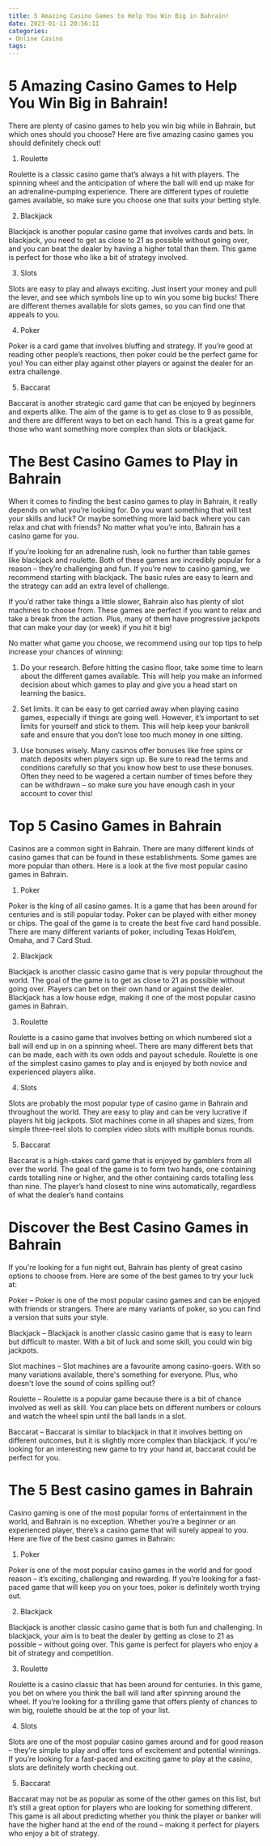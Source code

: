 ```yaml
---
title: 5 Amazing Casino Games to Help You Win Big in Bahrain!
date: 2023-01-11 20:56:11
categories:
- Online Casino
tags:
---
```



#  5 Amazing Casino Games to Help You Win Big in Bahrain!

There are plenty of casino games to help you win big while in Bahrain, but which ones should you choose? Here are five amazing casino games you should definitely check out!

1. Roulette

Roulette is a classic casino game that’s always a hit with players. The spinning wheel and the anticipation of where the ball will end up make for an adrenaline-pumping experience. There are different types of roulette games available, so make sure you choose one that suits your betting style.

2. Blackjack

Blackjack is another popular casino game that involves cards and bets. In blackjack, you need to get as close to 21 as possible without going over, and you can beat the dealer by having a higher total than them. This game is perfect for those who like a bit of strategy involved.

3. Slots

Slots are easy to play and always exciting. Just insert your money and pull the lever, and see which symbols line up to win you some big bucks! There are different themes available for slots games, so you can find one that appeals to you.

4. Poker

Poker is a card game that involves bluffing and strategy. If you’re good at reading other people’s reactions, then poker could be the perfect game for you! You can either play against other players or against the dealer for an extra challenge.

5. Baccarat

Baccarat is another strategic card game that can be enjoyed by beginners and experts alike. The aim of the game is to get as close to 9 as possible, and there are different ways to bet on each hand. This is a great game for those who want something more complex than slots or blackjack.

#  The Best Casino Games to Play in Bahrain

When it comes to finding the best casino games to play in Bahrain, it really depends on what you’re looking for. Do you want something that will test your skills and luck? Or maybe something more laid back where you can relax and chat with friends? No matter what you’re into, Bahrain has a casino game for you.

If you’re looking for an adrenaline rush, look no further than table games like blackjack and roulette. Both of these games are incredibly popular for a reason – they’re challenging and fun. If you’re new to casino gaming, we recommend starting with blackjack. The basic rules are easy to learn and the strategy can add an extra level of challenge.

If you’d rather take things a little slower, Bahrain also has plenty of slot machines to choose from. These games are perfect if you want to relax and take a break from the action. Plus, many of them have progressive jackpots that can make your day (or week) if you hit it big!

No matter what game you choose, we recommend using our top tips to help increase your chances of winning:

1. Do your research. Before hitting the casino floor, take some time to learn about the different games available. This will help you make an informed decision about which games to play and give you a head start on learning the basics.

2. Set limits. It can be easy to get carried away when playing casino games, especially if things are going well. However, it’s important to set limits for yourself and stick to them. This will help keep your bankroll safe and ensure that you don’t lose too much money in one sitting.

3. Use bonuses wisely. Many casinos offer bonuses like free spins or match deposits when players sign up. Be sure to read the terms and conditions carefully so that you know how best to use these bonuses. Often they need to be wagered a certain number of times before they can be withdrawn – so make sure you have enough cash in your account to cover this!

#  Top 5 Casino Games in Bahrain

Casinos are a common sight in Bahrain. There are many different kinds of casino games that can be found in these establishments. Some games are more popular than others. Here is a look at the five most popular casino games in Bahrain.

1. Poker

Poker is the king of all casino games. It is a game that has been around for centuries and is still popular today. Poker can be played with either money or chips. The goal of the game is to create the best five card hand possible. There are many different variants of poker, including Texas Hold’em, Omaha, and 7 Card Stud.

2. Blackjack

Blackjack is another classic casino game that is very popular throughout the world. The goal of the game is to get as close to 21 as possible without going over. Players can bet on their own hand or against the dealer. Blackjack has a low house edge, making it one of the most popular casino games in Bahrain.

3. Roulette

Roulette is a casino game that involves betting on which numbered slot a ball will end up in on a spinning wheel. There are many different bets that can be made, each with its own odds and payout schedule. Roulette is one of the simplest casino games to play and is enjoyed by both novice and experienced players alike.

4. Slots

Slots are probably the most popular type of casino game in Bahrain and throughout the world. They are easy to play and can be very lucrative if players hit big jackpots. Slot machines come in all shapes and sizes, from simple three-reel slots to complex video slots with multiple bonus rounds.

5. Baccarat

Baccarat is a high-stakes card game that is enjoyed by gamblers from all over the world. The goal of the game is to form two hands, one containing cards totalling nine or higher, and the other containing cards totalling less than nine. The player’s hand closest to nine wins automatically, regardless of what the dealer’s hand contains

#  Discover the Best Casino Games in Bahrain

If you're looking for a fun night out, Bahrain has plenty of great casino options to choose from. Here are some of the best games to try your luck at:

Poker – Poker is one of the most popular casino games and can be enjoyed with friends or strangers. There are many variants of poker, so you can find a version that suits your style.

Blackjack – Blackjack is another classic casino game that is easy to learn but difficult to master. With a bit of luck and some skill, you could win big jackpots.

Slot machines – Slot machines are a favourite among casino-goers. With so many variations available, there's something for everyone. Plus, who doesn't love the sound of coins spilling out?

Roulette – Roulette is a popular game because there is a bit of chance involved as well as skill. You can place bets on different numbers or colours and watch the wheel spin until the ball lands in a slot.

Baccarat – Baccarat is similar to blackjack in that it involves betting on different outcomes, but it is slightly more complex than blackjack. If you're looking for an interesting new game to try your hand at, baccarat could be perfect for you.

#  The 5 Best casino games in Bahrain

Casino gaming is one of the most popular forms of entertainment in the world, and Bahrain is no exception. Whether you’re a beginner or an experienced player, there’s a casino game that will surely appeal to you. Here are five of the best casino games in Bahrain:

1. Poker

Poker is one of the most popular casino games in the world and for good reason – it’s exciting, challenging and rewarding. If you’re looking for a fast-paced game that will keep you on your toes, poker is definitely worth trying out.

2. Blackjack

Blackjack is another classic casino game that is both fun and challenging. In blackjack, your aim is to beat the dealer by getting as close to 21 as possible – without going over. This game is perfect for players who enjoy a bit of strategy and competition.

3. Roulette

Roulette is a casino classic that has been around for centuries. In this game, you bet on where you think the ball will land after spinning around the wheel. If you’re looking for a thrilling game that offers plenty of chances to win big, roulette should be at the top of your list.

4. Slots

Slots are one of the most popular casino games around and for good reason – they’re simple to play and offer tons of excitement and potential winnings. If you’re looking for a fast-paced and exciting game to play at the casino, slots are definitely worth checking out.

5. Baccarat

Baccarat may not be as popular as some of the other games on this list, but it’s still a great option for players who are looking for something different. This game is all about predicting whether you think the player or banker will have the higher hand at the end of the round – making it perfect for players who enjoy a bit of strategy.